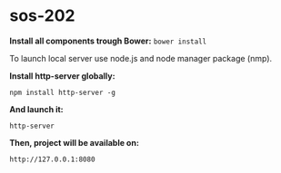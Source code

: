 # sos-202

  **Install all components trough Bower:**
    ```
    bower install
    ```

 To launch local server use node.js and node manager package (nmp).

 **Install http-server globally:**
   ```
   npm install http-server -g
   ```

 **And launch it:**
   ```
   http-server
   ```

 **Then, project will be available on:**
   ```
   http://127.0.0.1:8080
   ```